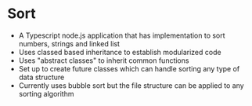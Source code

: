 # Sort

- A Typescript node.js application that has implementation to sort numbers, strings and linked list
- Uses classed based inheritance to establish modularized code
- Uses "abstract classes" to inherit common functions
- Set up to create future classes which can handle sorting any type of data structure
- Currently uses bubble sort but the file structure can be applied to any sorting algorithm


